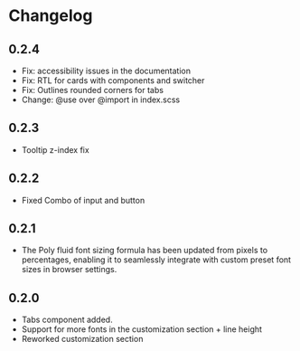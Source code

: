 # Changelog

## 0.2.4

- Fix: accessibility issues in the documentation
- Fix: RTL for cards with components and switcher
- Fix: Outlines rounded corners for tabs
- Change: @use over @import in index.scss

## 0.2.3

- Tooltip z-index fix

## 0.2.2

- Fixed Combo of input and button

## 0.2.1

- The Poly fluid font sizing formula has been updated from pixels to percentages, enabling it to seamlessly integrate with custom preset font sizes in browser settings.


## 0.2.0

- Tabs component added. 
- Support for more fonts in the customization section + line height
- Reworked customization section
